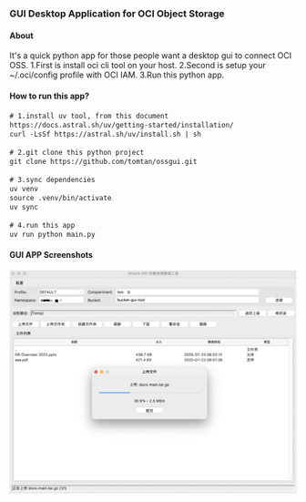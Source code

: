 ### GUI Desktop Application for OCI Object Storage
#### About
It's a quick python app for those people want a desktop gui to connect OCI OSS.
1.First is install oci cli tool on your host.
2.Second is setup your ~/.oci/config profile with OCI IAM.
3.Run this python app.

#### How to run this app?
```commandline
# 1.install uv tool, from this document https://docs.astral.sh/uv/getting-started/installation/
curl -LsSf https://astral.sh/uv/install.sh | sh

# 2.git clone this python project
git clone https://github.com/tomtan/ossgui.git

# 3.sync dependencies
uv venv
source .venv/bin/activate
uv sync

# 4.run this app
uv run python main.py

```

#### GUI APP Screenshots
![GUI.jpg](images/GUI.jpg)